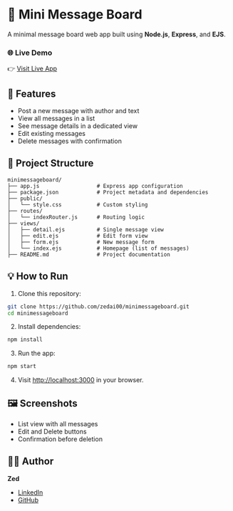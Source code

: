 # 📝 Mini Message Board

A minimal message board web app built using **Node.js**, **Express**, and **EJS**.

### 🌐 Live Demo

👉 [Visit Live App](https://minimessageboard-9d5t.onrender.com/)

## 🚀 Features

- Post a new message with author and text
- View all messages in a list
- See message details in a dedicated view
- Edit existing messages
- Delete messages with confirmation

## 📁 Project Structure

```
minimessageboard/
├── app.js                  # Express app configuration
├── package.json            # Project metadata and dependencies
├── public/
│   └── style.css           # Custom styling
├── routes/
│   └── indexRouter.js      # Routing logic
├── views/
│   ├── detail.ejs          # Single message view
│   ├── edit.ejs            # Edit form view
│   ├── form.ejs            # New message form
│   └── index.ejs           # Homepage (list of messages)
├── README.md               # Project documentation
```

## 💡 How to Run

1. Clone this repository:

```bash
git clone https://github.com/zedai00/minimessageboard.git
cd minimessageboard
```

2. Install dependencies:

```bash
npm install
```

3. Run the app:

```bash
npm start
```

4. Visit [http://localhost:3000](http://localhost:3000) in your browser.

## 🖼️ Screenshots

- List view with all messages
- Edit and Delete buttons
- Confirmation before deletion

## 🙋‍♂️ Author

**Zed**

- [LinkedIn](https://www.linkedin.com/in/zedai00)
- [GitHub](https://github.com/zedai00)
